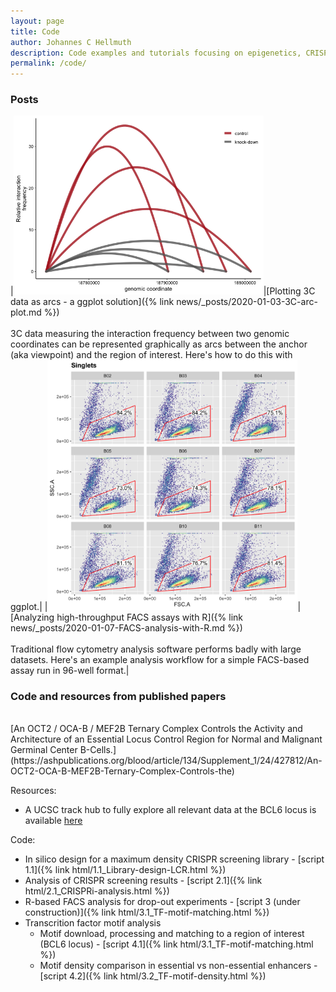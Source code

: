 ```yaml
---
layout: page
title: Code
author: Johannes C Hellmuth
description: Code examples and tutorials focusing on epigenetics, CRISPR and transcription factor biology. Most code is in R / Rstudio. Central code examples and walk-throughs of my published papers will be posted here.
permalink: /code/
---
```


### Posts

|<img alt="3C arc plot" style="width: 400px" src="/images/2020-01-03-3C-arc-plot-1.png">|[Plotting 3C data as arcs - a ggplot solution]({% link news/_posts/2020-01-03-3C-arc-plot.md %})<br><br>3C data measuring the interaction frequency between two genomic coordinates can be represented graphically as arcs between the anchor (aka viewpoint) and the region of interest. Here's how to do this with ggplot.|
|<img alt="High-throughput FACS assays with R" style="width: 400px" src="/images/2020-01-07-Live-gate-facet-thumbnail.png">|[Analyzing high-throughput FACS assays with R]({% link news/_posts/2020-01-07-FACS-analysis-with-R.md %})<br><br>Traditional flow cytometry analysis software performs badly with large datasets. Here's an example analysis workflow for a simple FACS-based assay run in 96-well format.|


### Code and resources from published papers
<br/>
[An OCT2 / OCA-B / MEF2B Ternary Complex Controls the Activity and Architecture of an Essential Locus Control Region for Normal and Malignant Germinal Center B-Cells.](https://ashpublications.org/blood/article/134/Supplement_1/24/427812/An-OCT2-OCA-B-MEF2B-Ternary-Complex-Controls-the)  
  
Resources:  
* A UCSC track hub to fully explore all relevant data at the BCL6 locus is available [here](http://genome.ucsc.edu/cgi-bin/hgTracks?db=hg38&position=chr3:187710000-188270000&hubUrl=https://melnicklab.s3.amazonaws.com/jch2004/BCL6-LCR_pub-tracks/hub.txt)  

Code:  
* In silico design for a maximum density CRISPR screening library  - [script 1.1]({% link html/1.1_Library-design-LCR.html %})  
* Analysis of CRISPR screening results  - [script 2.1]({% link html/2.1_CRISPRi-analysis.html %})  
* R-based FACS analysis for drop-out experiments  - [script 3 (under construction)]({% link html/3.1_TF-motif-matching.html %})  
* Transcrition factor motif analysis  
  * Motif download, processing and matching to a region of interest (BCL6 locus) - [script 4.1]({% link html/3.1_TF-motif-matching.html %})
  * Motif density comparison in essential vs non-essential enhancers - [script 4.2]({% link html/3.2_TF-motif-density.html %})
